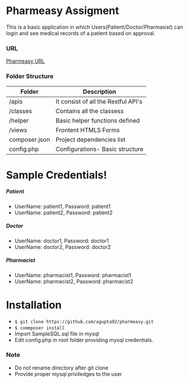 # Pharmeasy Assigment


This is a basic application in which Users(Patient/Doctor/Pharmasist) can login and see medical records of a patient based on approval.

### URL
[Pharmeasy URL](http://13.126.68.168/pharmeasy/)

### Folder Structure


| Folder | Description |
| ------ | ------ |
| /apis | It consist of all the Restful API's |
| /classes | Contains all the classess |
| /helper | Basic helper functions defined |
| /views | Frontent HTMLS Forms |
| composer.json | Project dependencies list |
| config.php | Configurations- Basic structure |

# Sample Credentials!

##### Patient
  - UserName: patient1, Password: patient1
- UserName: patient2, Password: patient2

##### Doctor
  - UserName: doctor1, Password: doctor1
- UserName: doctor2, Password: doctor2

##### Pharmacist
  - UserName: pharmacist1, Password: pharmacist1
- UserName: pharmacist2, Password: pharmacist2

# Installation
- ```$ git clone https://github.com/agupta92/pharmeasy.git```
- ```$ commposer install ```
- Import SampleSQL.sql file in mysql
- Edit config.php in root folder providing mysql credentials.

### Note
- Do not rename directory after git clone
- Provide proper mysql priviledges to the user

